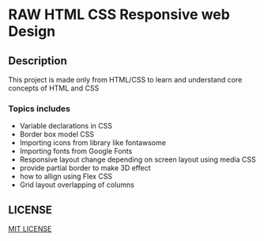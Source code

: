 # RAW HTML CSS Responsive web Design

## Description

This project is made only from HTML/CSS to learn and understand core concepts of HTML and CSS

### Topics includes  

- Variable declarations in CSS
- Border box model CSS
- Importing icons from library like fontawsome
- Importing fonts from Google Fonts
- Responsive layout change depending on screen layout using media CSS
- provide partial border to make 3D effect
- how to allign using Flex CSS
- Grid layout overlapping of columns

## LICENSE

[MIT LICENSE](/LICENSE)
